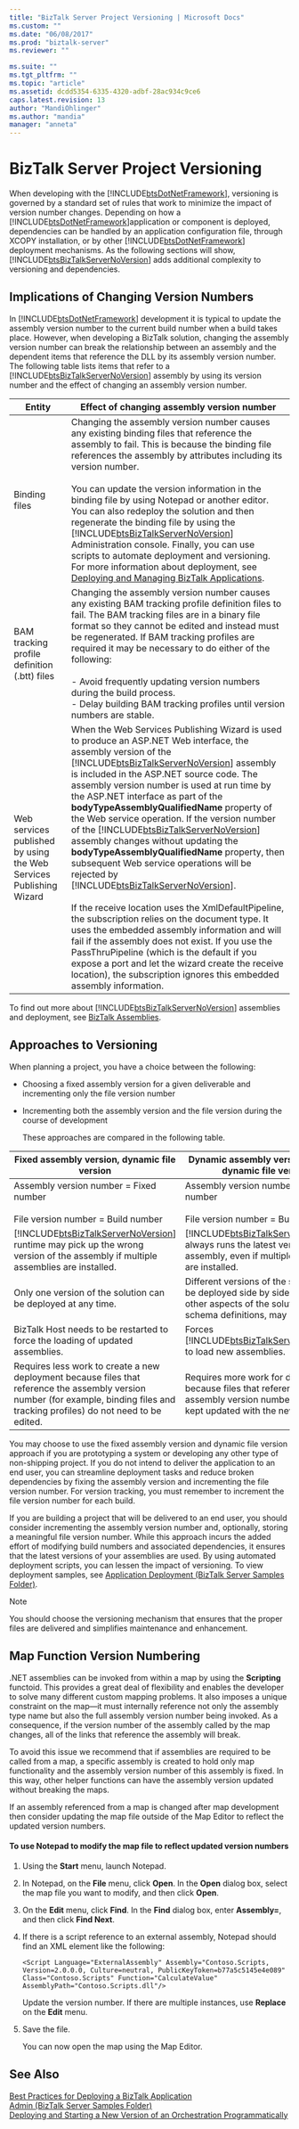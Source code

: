 ```yaml
---
title: "BizTalk Server Project Versioning | Microsoft Docs"
ms.custom: ""
ms.date: "06/08/2017"
ms.prod: "biztalk-server"
ms.reviewer: ""

ms.suite: ""
ms.tgt_pltfrm: ""
ms.topic: "article"
ms.assetid: dcdd5354-6335-4320-adbf-28ac934c9ce6
caps.latest.revision: 13
author: "MandiOhlinger"
ms.author: "mandia"
manager: "anneta"
---
```

# BizTalk Server Project Versioning
When developing with the [!INCLUDE[btsDotNetFramework](../includes/btsdotnetframework-md.md)], versioning is governed by a standard set of rules that work to minimize the impact of version number changes. Depending on how a [!INCLUDE[btsDotNetFramework](../includes/btsdotnetframework-md.md)]application or component is deployed, dependencies can be handled by an application configuration file, through XCOPY installation, or by other [!INCLUDE[btsDotNetFramework](../includes/btsdotnetframework-md.md)] deployment mechanisms. As the following sections will show, [!INCLUDE[btsBizTalkServerNoVersion](../includes/btsbiztalkservernoversion-md.md)] adds additional complexity to versioning and dependencies.  

## Implications of Changing Version Numbers  
 In [!INCLUDE[btsDotNetFramework](../includes/btsdotnetframework-md.md)] development it is typical to update the assembly version number to the current build number when a build takes place. However, when developing a BizTalk solution, changing the assembly version number can break the relationship between an assembly and the dependent items that reference the DLL by its assembly version number. The following table lists items that refer to a [!INCLUDE[btsBizTalkServerNoVersion](../includes/btsbiztalkservernoversion-md.md)] assembly by using its version number and the effect of changing an assembly version number.  


|                               Entity                               |                                                                                                                                                                                                                                                                                                                                                                                                                                                                                                                                                               Effect of changing assembly version number                                                                                                                                                                                                                                                                                                                                                                                                                                                                                                                                                               |
|--------------------------------------------------------------------|------------------------------------------------------------------------------------------------------------------------------------------------------------------------------------------------------------------------------------------------------------------------------------------------------------------------------------------------------------------------------------------------------------------------------------------------------------------------------------------------------------------------------------------------------------------------------------------------------------------------------------------------------------------------------------------------------------------------------------------------------------------------------------------------------------------------------------------------------------------------------------------------------------------------------------------------------------------------------------------------------------------------------------------------------------------------------------------------------------------------------------------------------------------------|
|                           Binding files                            |                                                                                                                                                                                                           Changing the assembly version number causes any existing binding files that reference the assembly to fail. This is because the binding file references the assembly by attributes including its version number.<br /><br /> You can update the version information in the binding file by using Notepad or another editor. You can also redeploy the solution and then regenerate the binding file by using the [!INCLUDE[btsBizTalkServerNoVersion](../includes/btsbiztalkservernoversion-md.md)] Administration console. Finally, you can use scripts to automate deployment and versioning. For more information about deployment, see [Deploying and Managing BizTalk Applications](../core/deploying-and-managing-biztalk-applications.md).                                                                                                                                                                                                            |
|            BAM tracking profile definition (.btt) files            |                                                                                                                                                                                                                                                                                                                                           Changing the assembly version number causes any existing BAM tracking profile definition files to fail. The BAM tracking files are in a binary file format so they cannot be edited and instead must be regenerated. If BAM tracking profiles are required it may be necessary to do either of the following:<br /><br /> -   Avoid frequently updating version numbers during the build process.<br />-   Delay building BAM tracking profiles until version numbers are stable.                                                                                                                                                                                                                                                                                                                                            |
| Web services published by using the Web Services Publishing Wizard | When the Web Services Publishing Wizard is used to produce an ASP.NET Web interface, the assembly version of the [!INCLUDE[btsBizTalkServerNoVersion](../includes/btsbiztalkservernoversion-md.md)] assembly is included in the ASP.NET source code. The assembly version number is used at run time by the ASP.NET interface as part of the **bodyTypeAssemblyQualifiedName** property of the Web service operation. If the version number of the [!INCLUDE[btsBizTalkServerNoVersion](../includes/btsbiztalkservernoversion-md.md)] assembly changes without updating the **bodyTypeAssemblyQualifiedName** property, then subsequent Web service operations will be rejected by [!INCLUDE[btsBizTalkServerNoVersion](../includes/btsbiztalkservernoversion-md.md)].<br /><br /> If the receive location uses the XmlDefaultPipeline, the subscription relies on the document type. It uses the embedded assembly information and will fail if the assembly does not exist. If you use the PassThruPipeline (which is the default if you expose a port and let the wizard create the receive location), the subscription ignores this embedded assembly information. |

 To find out more about [!INCLUDE[btsBizTalkServerNoVersion](../includes/btsbiztalkservernoversion-md.md)] assemblies and deployment, see [BizTalk Assemblies](../core/biztalk-assemblies.md).  

## Approaches to Versioning  
 When planning a project, you have a choice between the following:  

- Choosing a fixed assembly version for a given deliverable and incrementing only the file version number  

- Incrementing both the assembly version and the file version during the course of development  

  These approaches are compared in the following table.  

|                                                                    Fixed assembly version, dynamic file version                                                                     |                                                            Dynamic assembly version, fixed or dynamic file version                                                            |
|-------------------------------------------------------------------------------------------------------------------------------------------------------------------------------------|-------------------------------------------------------------------------------------------------------------------------------------------------------------------------------|
|                                                Assembly version number = Fixed number<br /><br /> File version number = Build number                                                |                                             Assembly version number = Build number<br /><br /> File version number = Build number                                             |
|   [!INCLUDE[btsBizTalkServerNoVersion](../includes/btsbiztalkservernoversion-md.md)] runtime may pick up the wrong version of the assembly if multiple assemblies are installed.    | [!INCLUDE[btsBizTalkServerNoVersion](../includes/btsbiztalkservernoversion-md.md)] always runs the latest version of the assembly, even if multiple assemblies are installed. |
|                                                            Only one version of the solution can be deployed at any time.                                                            |               Different versions of the solution can be deployed side by side (although other aspects of the solution, such as schema definitions, may clash).                |
|                                                   BizTalk Host needs to be restarted to force the loading of updated assemblies.                                                    |                               Forces [!INCLUDE[btsBizTalkServerNoVersion](../includes/btsbiztalkservernoversion-md.md)] to load new assemblies.                               |
| Requires less work to create a new deployment because files that reference the assembly version number (for example, binding files and tracking profiles) do not need to be edited. |                   Requires more work for deployment because files that reference the assembly version number need to be kept updated with the new version.                    |

 You may choose to use the fixed assembly version and dynamic file version approach if you are prototyping a system or developing any other type of non-shipping project. If you do not intend to deliver the application to an end user, you can streamline deployment tasks and reduce broken dependencies by fixing the assembly version and incrementing the file version number. For version tracking, you must remember to increment the file version number for each build.  

 If you are building a project that will be delivered to an end user, you should consider incrementing the assembly version number and, optionally, storing a meaningful file version number. While this approach incurs the added effort of modifying build numbers and associated dependencies, it ensures that the latest versions of your assemblies are used. By using automated deployment scripts, you can lessen the impact of versioning. To view deployment samples, see [Application Deployment (BizTalk Server Samples Folder)](../core/application-deployment-biztalk-server-samples-folder.md).  

> [!NOTE]
>  You should choose the versioning mechanism that ensures that the proper files are delivered and simplifies maintenance and enhancement.  

## Map Function Version Numbering  
 .NET assemblies can be invoked from within a map by using the **Scripting** functoid. This provides a great deal of flexibility and enables the developer to solve many different custom mapping problems. It also imposes a unique constraint on the map—it must internally reference not only the assembly type name but also the full assembly version number being invoked. As a consequence, if the version number of the assembly called by the map changes, all of the links that reference the assembly will break.  

 To avoid this issue we recommend that if assemblies are required to be called from a map, a specific assembly is created to hold only map functionality and the assembly version number of this assembly is fixed. In this way, other helper functions can have the assembly version updated without breaking the maps.  

 If an assembly referenced from a map is changed after map development then consider updating the map file outside of the Map Editor to reflect the updated version numbers.  

#### To use Notepad to modify the map file to reflect updated version numbers  

1.  Using the **Start** menu, launch Notepad.  

2.  In Notepad, on the **File** menu, click **Open**. In the **Open** dialog box, select the map file you want to modify, and then click **Open**.  

3.  On the **Edit** menu, click **Find**. In the **Find** dialog box, enter **Assembly=**, and then click **Find Next**.  

4.  If there is a script reference to an external assembly, Notepad should find an XML element like the following:  

    ```  
    <Script Language="ExternalAssembly" Assembly="Contoso.Scripts, Version=2.0.0.0, Culture=neutral, PublicKeyToken=b77a5c5145e4e089" Class="Contoso.Scripts" Function="CalculateValue" AssemblyPath="Contoso.Scripts.dll"/>  
    ```  

     Update the version number. If there are multiple instances, use **Replace** on the **Edit** menu.  

5.  Save the file.  

     You can now open the map using the Map Editor.  

## See Also  
 [Best Practices for Deploying a BizTalk Application](../core/best-practices-for-deploying-a-biztalk-application.md)   
 [Admin (BizTalk Server Samples Folder)](../core/admin-biztalk-server-samples-folder.md)   
 [Deploying and Starting a New Version of an Orchestration Programmatically](../core/deploying-and-starting-a-new-version-of-an-orchestration-programmatically.md)